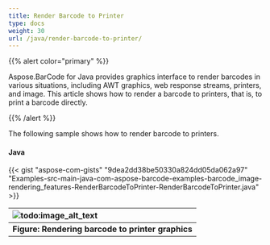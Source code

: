 ```yaml
---
title: Render Barcode to Printer
type: docs
weight: 30
url: /java/render-barcode-to-printer/
---
```


{{% alert color="primary" %}} 

Aspose.BarCode for Java provides graphics interface to render barcodes in various situations, including AWT graphics, web response streams, printers, and image. This article shows how to render a barcode to printers, that is, to print a barcode directly.

{{% /alert %}} 

The following sample shows how to render barcode to printers.
#### **Java**
{{< gist "aspose-com-gists" "9dea2dd38be50330a824dd05da062a97" "Examples-src-main-java-com-aspose-barcode-examples-barcode_image-rendering_features-RenderBarcodeToPrinter-RenderBarcodeToPrinter.java" >}}

|![todo:image_alt_text](http://i.imgur.com/z98Ekjw.png)|
| :- |
|**Figure: Rendering barcode to printer graphics**|

